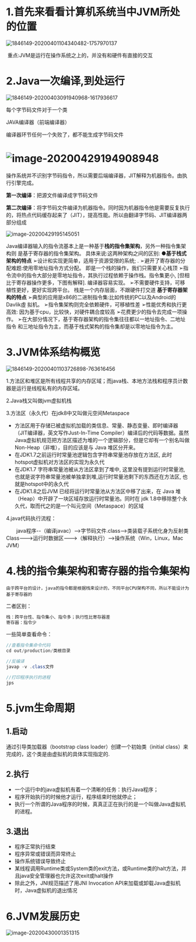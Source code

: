 # 1.首先来看看计算机系统当中JVM所处的位置

![1846149-20200401104340482-1757970137](/Users/mao/Desktop/java/JVM/Chapter01/images/1846149-20200401104340482-1757970137.png)

​			重点:JVM是运行在操作系统之上的，并没有和硬件有直接的交互



# 2.Java一次编译,到处运行

![1846149-20200403091940968-1617936617](/Users/mao/Desktop/java/JVM/Chapter01/images/1846149-20200403091940968-1617936617.png)

每个字节码文件对于一个类

JAVA编译器（前端编译器）

编译器环节任何一个失败了，都不能生成字节码文件

# ![image-20200429194908948](/Users/mao/Desktop/java/JVM/Chapter01/images/image-20200429194908948.png)

操作系统并不识别字节码指令，所以需要后端编译器，JIT解释为机器指令。由执行引擎完成。

**第一次编译**：把源文件编译成字节码文件

**第二次编译**：将字节码文件编译为机器指令。同时因为机器指令他是需要反复执行的，将热点代码缓存起来了（JIT），提高性能。所以由翻译字节码、JIT编译器两部分组成

![image-20200429195145051](/Users/mao/Desktop/java/JVM/Chapter01/images/image-20200429195145051.png)

Java编译器输入的指令流基本上是一种基于**栈的指令集架构**，另外一种指令集架构则
是基于寄存器的指令集架构。
具体来说:这两种架构之间的区别:
●**基于栈式架构的特点**
➢设计和实现更简单，适用于资源受限的系统; .
➢避开了寄存器的分配难题:使用零地址指令方式分配。
即是一个栈的操作，我们只需要关心栈顶
➢指令流中的指令大部分是零地址指令，其执行过程依赖于操作栈。指令集更小, [但相比于寄存器操作更多，下图有解释].
编译器容易实现。
➢不需要硬件支持，可移植性更好，更好实现跨平台。
栈是一个内存层面，不跟硬件打交道
**基于寄存器架构的特点**
➢典型的应用是x86的二进制指令集:比如传统的PC以及Android的Davlik虛
拟机。
➢指令集架构则完全依赖硬件，可移植性差
➢性能优秀和执行更高效: 
因为基于cpu，比较快，对硬件耦合度较高
➢花费更少的指令去完成一项操作。
➢在大部分情况下，基于寄存器架构的指令集往往都以一地址指令、二地址指令
和三地址指令为主，而基于栈式架构的指令集却是以零地址指令为主。

# 3.JVM体系结构概览

![1846149-20200401103726898-763616456](/Users/mao/Desktop/java/JVM/Chapter01/images/1846149-20200401103726898-763616456.png)

1.方法区和堆区是所有线程共享的内存区域；而java栈、本地方法栈和程序员计数器是运行是线程私有的内存区域。

2.Java栈又叫做jvm虚拟机栈

3.方法区（永久代）在jdk8中又叫做元空间Metaspace

- 方法区用于存储已被虚拟机加载的类信息、常量、静态变量、即时编译器（JIT编译器，英文写作Just-In-Time Compiler）编译后的代码等数据。虽然Java虚拟机规范把方法区描述为堆的一个逻辑部分，但是它却有一个别名叫做 Non-Heap（非堆），目的应该是与 Java 堆区分开来。
- 在JDK1.7之前运行时常量池逻辑包含字符串常量池存放在方法区, 此时hotspot虚拟机对方法区的实现为永久代
- 在JDK1.7 字符串常量池被从方法区拿到了堆中, 这里没有提到运行时常量池,也就是说字符串常量池被单独拿到堆,运行时常量池剩下的东西还在方法区, 也就是hotspot中的永久代
- 在JDK1.8之后JVM 已经将运行时常量池从方法区中移了出来，在 Java 堆（Heap）中开辟了一块区域存放运行时常量池。同时在 jdk 1.8中移除整个永久代，取而代之的是一个叫元空间（Metaspace）的区域

4.java代码执行流程：

　　java程序--（编译javac）-->字节码文件.class-->类装载子系统化身为反射类Class--->运行时数据区--->（解释执行）-->操作系统（Win，Linux，Mac JVM）

# 4.栈的指令集架构和寄存器的指令集架构

```
由于跨平台的设计，java的指令都是根据栈来设计的，不同平台CPU架构不同，所以不能设计为基于寄存器的
```

二者区别：

```txt
栈：跨平台性、指令集小、指令多；执行性比寄存器差
寄存器：指令少
```

一些简单查看命令：

```java
//查看指令集命令代码
cd out/production/类根目录

//反编译
javap -v .class文件

//打印程序执行的进程
jps
```

# 5.jvm生命周期

## 1.启动

通过引导类加载器（bootstrap class loader）创建一个初始类（initial class）来完成的，这个类是由虚拟机的具体实现指定的.

## 2.执行

- 一个运行中的java虚拟机有着一个清晰的任务：执行Java程序；
- 程序开始执行的时候他才运行，程序结束时他就停止；
- 执行一个所谓的Java程序的时候，真真正正在执行的是一个叫做Java虚拟机的进程。

## 3.退出

- 程序正常执行结束
- 程序异常或错误而异常终止
- 操作系统错误导致终止
- 某线程调用Runtime类或System类的exit方法，或Runtime类的halt方法，并且java安全管理器也允许这次exit或halt操作
- 除此之外，JNI规范描述了用JNI Invocation API来加载或卸载Java虚拟机时，Java虚拟机的退出情况



# 6.JVM发展历史

![image-20200430001351315](/Users/mao/Desktop/java/JVM/Chapter01/images/image-20200430001351315.png)

